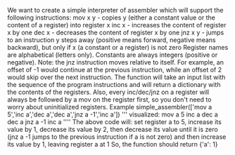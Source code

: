   We want to create a simple interpreter of assembler which will support the following instructions:  mov x y - copies y (either a constant value or the content of a register) into register x inc x - increases the content of register x by one dec x - decreases the content of register x by one jnz x y - jumps to an instruction y steps away (positive means forward, negative means backward), but only if x (a constant or a register) is not zero Register names are alphabetical (letters only). Constants are always integers (positive or negative).  Note: the jnz instruction moves relative to itself. For example, an offset of -1 would continue at the previous instruction, while an offset of 2 would skip over the next instruction.  The function will take an input list with the sequence of the program instructions and will return a dictionary with the contents of the registers.  Also, every inc/dec/jnz on a register will always be followed by a mov on the register first, so you don't need to worry about uninitialized registers.  Example simple_assembler(['mov a 5','inc a','dec a','dec a','jnz a -1','inc a'])  ''' visualized: mov a 5 inc a dec a dec a jnz a -1 inc a '''' The above code will:  set register a to 5, increase its value by 1, decrease its value by 2, then decrease its value until it is zero (jnz a -1 jumps to the previous instruction if a is not zero) and then increase its value by 1, leaving register a at 1 So, the function should return  {'a': 1}